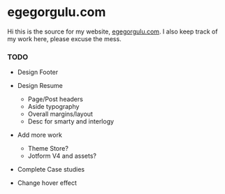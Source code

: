 egegorgulu.com
==============
Hi this is the source for my website, [egegorgulu.com](www.egegorgulu.com). I also keep track of my work here, please excuse the mess.
### TODO
- Design Footer
- Design Resume 
	- Page/Post headers
	- Aside typography
	- Overall margins/layout
	- Desc for smarty and interlogy

- Add more work
	- Theme Store?
	- Jotform V4 and assets?
- Complete Case studies
- Change hover effect